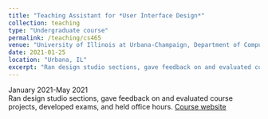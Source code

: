 ```yaml
---
title: "Teaching Assistant for *User Interface Design*"
collection: teaching
type: "Undergraduate course"
permalink: /teaching/cs465
venue: "University of Illinois at Urbana-Champaign, Department of Computer Science"
date: 2021-01-25
location: "Urbana, IL"
excerpt: "Ran design studio sections, gave feedback on and evaluated course projects, developed exams, and held office hours."
---
```


January 2021-May 2021  
Ran design studio sections, gave feedback on and evaluated course projects, developed exams, and held office hours.
[Course website](https://courses.grainger.illinois.edu/cs465/sp2021/)